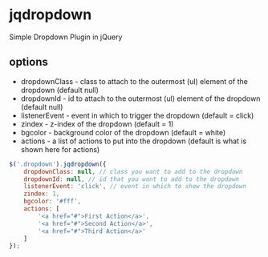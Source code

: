 jqdropdown
==========

Simple Dropdown Plugin in jQuery


options
--------
* dropdownClass - class to attach to the outermost (ul) element of the dropdown (default null)
* dropdownId - id to attach to the outermost (ul) element of the dropdown (default null)
* listenerEvent - event in which to trigger the dropdown (default = click)
* zindex - z-index of the dropdown (default = 1)
* bgcolor - background color of the dropdown (default = white)
* actions - a list of actions to put into the dropdown (default is what is shown here for actions)

```javascript
$('.dropdown').jqdropdown({
  	dropdownClass: null, // class you want to add to the dropdown
	dropdownId: null, // id that you want to add to the dropdown
	listenerEvent: 'click', // event in which to show the dropdown
	zindex: 1,
	bgcolor: '#fff',
	actions: [
		'<a href="#">First Action</a>',
		'<a href="#">Second Action</a>',
		'<a href="#">Third Action</a>'
	]
});
```